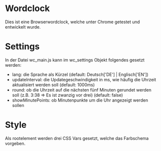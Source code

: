 # Wordclock
Dies ist eine Browserwordclock, welche unter Chrome getestet und entwickelt wurde.

# Settings
In der Datei wc_main.js kann im wc_settings Objekt folgendes gesetzt werden:
- lang: die Sprache als Kürzel (default: Deutsch['DE'] | Englisch['EN'])
- updateInterval: die Updategeschwindigkeit in ms, wie häufig die Uhrzeit aktualisiert werden soll (default: 1000ms)
- round: ob die Uhrzeit auf die nächsten fünf Minuten gerundet werden soll (z.B. 3:38 => Es ist zwanzig vor drei) (default: false)
- showMinutePoints: ob Minutenpunkte um die Uhr angezeigt werden sollen

# Style
Als rootelement werden drei CSS Vars gesetzt, welche das Farbschema vorgeben.
